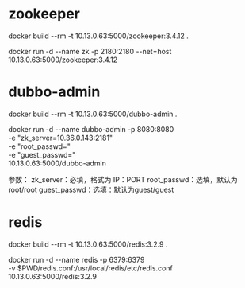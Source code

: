
# zookeeper
docker build --rm -t 10.13.0.63:5000/zookeeper:3.4.12 .

docker run -d --name zk -p 2180:2180 --net=host 10.13.0.63:5000/zookeeper:3.4.12

# dubbo-admin
docker build --rm -t 10.13.0.63:5000/dubbo-admin .

docker run -d --name dubbo-admin -p 8080:8080 \
-e "zk_server=10.36.0.143:2181" \
-e "root_passwd=" \
-e "guest_passwd=" \
10.13.0.63:5000/dubbo-admin

参数：
zk_server：必填，格式为 IP：PORT
root_passwd：选填，默认为root/root
guest_passwd：选填：默认为guest/guest

# redis
docker build --rm -t 10.13.0.63:5000/redis:3.2.9 .

docker run -d --name redis -p 6379:6379 \
-v $PWD/redis.conf:/usr/local/redis/etc/redis.conf \
10.13.0.63:5000/redis:3.2.9





